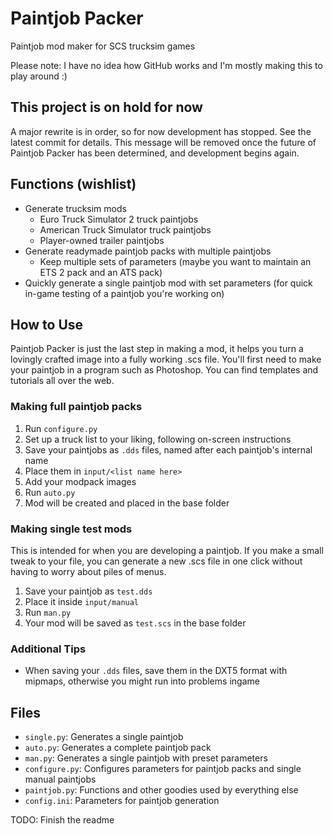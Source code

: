 # Paintjob Packer
Paintjob mod maker for SCS trucksim games

Please note: I have no idea how GitHub works and I'm mostly making this to play around :)

## This project is on hold for now
A major rewrite is in order, so for now development has stopped. See the latest commit for details. This message will be removed once the future of Paintjob Packer has been determined, and development begins again.

## Functions (wishlist)

* Generate trucksim mods
    * Euro Truck Simulator 2 truck paintjobs
    * American Truck Simulator truck paintjobs
    * Player-owned trailer paintjobs
* Generate readymade paintjob packs with multiple paintjobs
    * Keep multiple sets of parameters (maybe you want to maintain an ETS 2 pack and an ATS pack)
* Quickly generate a single paintjob mod with set parameters (for quick in-game testing of a paintjob you're working on)

## How to Use

Paintjob Packer is just the last step in making a mod, it helps you turn a lovingly crafted image into a fully working .scs file. You'll first need to make your paintjob in a program such as Photoshop. You can find templates and tutorials all over the web.

### Making full paintjob packs
1. Run `configure.py`
2. Set up a truck list to your liking, following on-screen instructions
3. Save your paintjobs as `.dds` files, named after each paintjob's internal name
4. Place them in `input/<list name here>`
5. Add your modpack images
6. Run `auto.py`
7. Mod will be created and placed in the base folder

### Making single test mods
This is intended for when you are developing a paintjob. If you make a small tweak to your file, you can generate a new .scs file in one click without having to worry about piles of menus.

1. Save your paintjob as `test.dds`
2. Place it inside `input/manual`
3. Run `man.py`
4. Your mod will be saved as `test.scs` in the base folder

### Additional Tips
* When saving your `.dds` files, save them in the DXT5 format with mipmaps, otherwise you might run into problems ingame

## Files

* `single.py`: Generates a single paintjob
* `auto.py`: Generates a complete paintjob pack
* `man.py`: Generates a single paintjob with preset parameters
* `configure.py`: Configures parameters for paintjob packs and single manual paintjobs
* `paintjob.py`: Functions and other goodies used by everything else
* `config.ini`: Parameters for paintjob generation

TODO: Finish the readme
